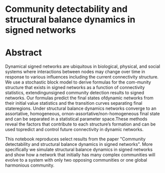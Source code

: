 # Community detectability and structural balance dynamics in signed networks

# Abstract
Dynamical signed networks are ubiquitous in biological,  physical,  and social systems where interactions  between  nodes  may  change  over  time  in  response  to  various  influences  including  the current  connectivity structure.   We use  a stochastic block  model to  derive  formulas for  the com-munity structure that exists in signed networks as a function of connectivity statistics, extendingunsigned community detection results to signed networks.  Our formulas predict the final states ofdynamic networks from their initial value statistics and the transition curves separating final stateregions.  Under structural balance dynamics networks converge to an assortative, homogeneous, ornon-assortative/non-homogeneous final state and can be separated in a statistical parameter space.These methods reveal the factors that contribute to each structure’s formation and can be used topredict and control future connectivity in dynamic networks.


This notebook reproduces select results from the paper "Community detectability and structural balance dynamics in signed networks". More specifically we simulate structural balance dynamics in signed networks and show how a network that initially has many complex communities will evolve to a system with only two opposing communities or one global harmonious community.

